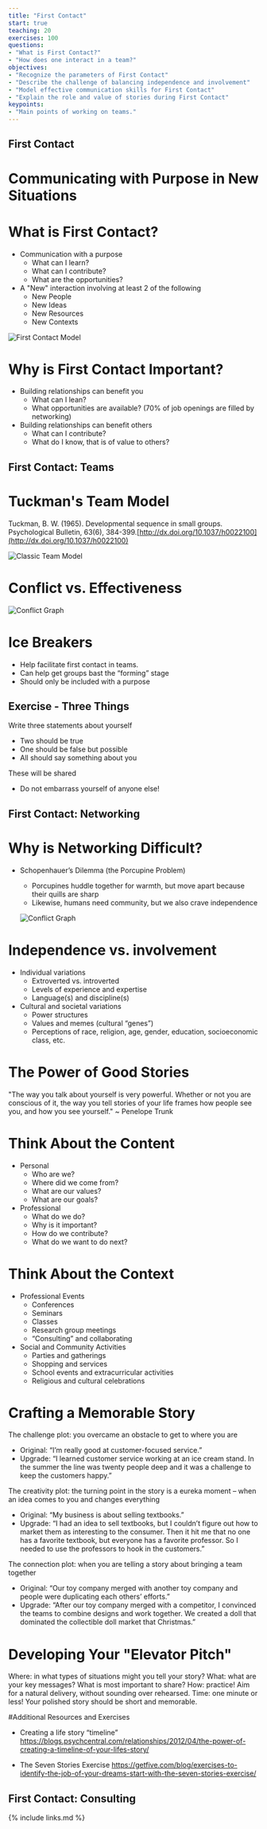 ```yaml
---
title: "First Contact"
start: true
teaching: 20
exercises: 100
questions:
- "What is First Contact?"
- "How does one interact in a team?"
objectives:
- "Recognize the parameters of First Contact"
- "Describe the challenge of balancing independence and involvement"
- "Model effective communication skills for First Contact"
- "Explain the role and value of stories during First Contact"
keypoints:
- "Main points of working on teams."
---
```

## First Contact
# Communicating with Purpose in New Situations

# What is First Contact?
- Communication with a purpose
  - What can I learn?
  - What can I contribute?
  - What are the opportunities?
- A "New" interaction involving at least 2 of the following
  - New People
  - New Ideas
  - New Resources
  - New Contexts

![First Contact Model](//nguyentj.github.io/CyberAmbassadors-CMS/fig/first_contact.PNG)

# Why is First Contact Important?
- Building relationships can benefit you
  - What can I lean?
  - What opportunities are available? (70% of job openings are filled  by networking)
- Building relationships can benefit others
  - What can I contribute?
  - What do I know, that is of value to others?

## First Contact: Teams

# Tuckman's Team Model
Tuckman, B. W. (1965). Developmental sequence in small groups. Psychological Bulletin, 63(6), 384-399.[http://dx.doi.org/10.1037/h0022100](http://dx.doi.org/10.1037/h0022100)

![Classic Team Model](//nguyentj.github.io/CyberAmbassadors-CMS/fig/team_work.png)

# Conflict vs. Effectiveness
![Conflict Graph](//nguyentj.github.io/CyberAmbassadors-CMS/fig/Conflict.PNG)

# Ice Breakers
- Help facilitate first contact in teams.
- Can help get groups bast the “forming” stage
- Should only be included with a purpose

## Exercise - Three Things
Write three statements about yourself
- Two should be true
- One should be false but possible
- All should say something about you

These will be shared
- Do not embarrass yourself of anyone else!

## First Contact: Networking

# Why is Networking Difficult?
- Schopenhauer’s Dilemma (the Porcupine Problem)
  - Porcupines huddle together for warmth, but move apart because their quills are sharp
  - Likewise, humans need community, but we also crave independence

  ![Conflict Graph](//nguyentj.github.io/CyberAmbassadors-CMS/fig/network.PNG)

# Independence vs. involvement
- Individual variations
  - Extroverted vs. introverted
  - Levels of experience and expertise
  - Language(s) and discipline(s)
- Cultural and societal variations
  - Power structures
  - Values and memes (cultural “genes”)
  - Perceptions of race, religion, age, gender, education, socioeconomic class, etc.

# The Power of Good Stories
"The way you talk about yourself is very powerful.
Whether or not you are conscious of it,
the way you tell stories of your life frames how people see you, and how you see yourself." ~ Penelope Trunk

# Think About the Content
- Personal
  - Who are we?
  - Where did we come from?
  - What are our values?
  - What are our goals?
- Professional
  - What do we do?
  - Why is it important?
  - How do we contribute?
  - What do we want to do next?

# Think About the Context
- Professional Events
  - Conferences
  - Seminars
  - Classes
  - Research group meetings
  - “Consulting” and collaborating
- Social and Community Activities
  - Parties and gatherings
  - Shopping and services
  - School events and extracurricular activities
  - Religious and cultural celebrations

# Crafting a Memorable Story
The challenge plot: you overcame an obstacle to get to where you are
- Original: “I’m really good at customer-focused service.”
- Upgrade: “I learned customer service working at an ice cream stand. In the summer the line was twenty people deep and it was a challenge to keep the customers happy.”

The creativity plot: the turning point in the story is a eureka moment – when an idea comes to you and changes everything
- Original: “My business is about selling textbooks.”
- Upgrade: “I had an idea to sell textbooks, but I couldn’t figure out how to market them as interesting to the consumer. Then it hit me that no one has a favorite textbook, but everyone has a favorite professor. So I needed to use the professors to hook in the customers.”

The connection plot: when you are telling a story about bringing a team together
- Original: “Our toy company merged with another toy company and people were duplicating each others’ efforts.”
- Upgrade: “After our toy company merged with a competitor, I convinced the teams to combine designs and work together. We created a doll that dominated the collectible doll market that Christmas.”

# Developing Your "Elevator Pitch"
Where: in what types of situations might you tell your story?
What: what are your key messages? What is most important to share?
How: practice! Aim for a natural delivery, without sounding over rehearsed.
Time: one minute or less! Your polished story should be short and memorable.

#Additional Resources and Exercises
- Creating a life story “timeline”
https://blogs.psychcentral.com/relationships/2012/04/the-power-of-creating-a-timeline-of-your-lifes-story/

- The Seven Stories Exercise
https://getfive.com/blog/exercises-to-identify-the-job-of-your-dreams-start-with-the-seven-stories-exercise/

## First Contact: Consulting





{% include links.md %}
